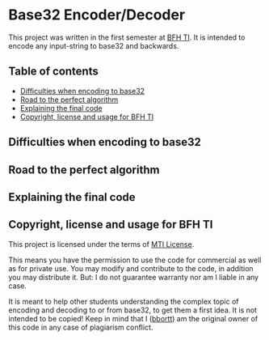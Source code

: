 # Base32 Encoder/Decoder

This project was written in the first semester at [BFH TI](https://www.ti.bfh.ch/). It is intended to encode any input-string to base32 and backwards.

## Table of contents

* [Difficulties when encoding to base32](#Difficulties_when_encoding_to_base32)
* [Road to the perfect algorithm](#Road_to_the_perfect_algorithm)
* [Explaining the final code](#Explaining_the_final_code)
* [Copyright, license and usage for BFH TI](#Copyright,_license_and_usage_for_BFH_TI)

## Difficulties when encoding to base32



## Road to the perfect algorithm



## Explaining the final code



## Copyright, license and usage for BFH TI

This project is licensed under the terms of [MTI License](https://github.com/bbortt/assembly-binary-2-base32/blob/master/LICENSE).

This means you have the permission to use the code for commercial as well as for private use. You may modify and contribute to the code, in addition you may distribute it. But: I do not guarantee warranty nor am I liable in any case.

It is meant to help other students understanding the complex topic of encoding and decoding to or from base32, to get them a first idea. It is not intended to be copied! Keep in mind that I ([bbortt](https://github.com/bbortt)) am the original owner of this code in any case of plagiarism conflict.
